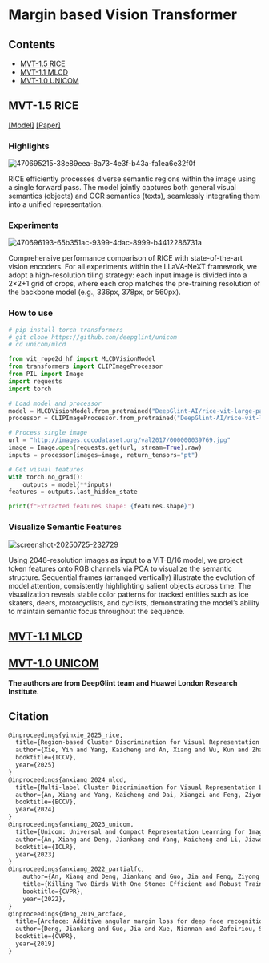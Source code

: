 # Margin based Vision Transformer


## Contents
- [MVT-1.5 RICE](#mvt-15-rice)
- [MVT-1.1 MLCD](#mvt-11-mlcd)
- [MVT-1.0 UNICOM](#mvt-10-unicom)

## MVT-1.5 RICE 

 [[Model]](https://huggingface.co/DeepGlint-AI/rice-vit-large-patch14-560) [[Paper]](https://github.com/deepglint/MVT/blob/main/paper.pdf) 


###  Highlights
![470695215-38e89eea-8a73-4e3f-b43a-fa1ea6e32f0f](https://github.com/user-attachments/assets/e0de38b3-b20a-491e-9382-1839e9968481)


RICE efficiently processes diverse semantic regions
within the image using a single forward pass. The model jointly captures both general visual semantics (objects) and OCR semantics
(texts), seamlessly integrating them into a unified representation.

###  Experiments

![470696193-65b351ac-9399-4dac-8999-b4412286731a](https://github.com/user-attachments/assets/cd66223f-1757-4ff4-859c-19dd25f1246d)


Comprehensive performance comparison of RICE with state-of-the-art vision encoders. For all experiments within the LLaVA-NeXT framework, we adopt a high-resolution tiling strategy: each input image is divided into a 2×2+1 grid of crops, where each crop matches the pre-training resolution of the backbone model (e.g., 336px, 378px, or 560px). 

### How to use

```python
# pip install torch transformers
# git clone https://github.com/deepglint/unicom
# cd unicom/mlcd

from vit_rope2d_hf import MLCDVisionModel
from transformers import CLIPImageProcessor
from PIL import Image
import requests
import torch

# Load model and processor
model = MLCDVisionModel.from_pretrained("DeepGlint-AI/rice-vit-large-patch14-560")
processor = CLIPImageProcessor.from_pretrained("DeepGlint-AI/rice-vit-large-patch14-560")

# Process single image
url = "http://images.cocodataset.org/val2017/000000039769.jpg"
image = Image.open(requests.get(url, stream=True).raw)
inputs = processor(images=image, return_tensors="pt")

# Get visual features
with torch.no_grad():
    outputs = model(**inputs)
features = outputs.last_hidden_state

print(f"Extracted features shape: {features.shape}")
```

### Visualize Semantic Features

![screenshot-20250725-232729](https://github.com/user-attachments/assets/0ff3b764-c5b6-4a10-a63c-89ccbc99d06b)

Using 2048-resolution images as input to a ViT-B/16 model, we project token features onto RGB channels via
PCA to visualize the semantic structure. Sequential frames (arranged vertically) illustrate the evolution of model attention, consistently
highlighting salient objects across time. The visualization reveals stable color patterns for tracked entities such as ice skaters, deers,
motorcyclists, and cyclists, demonstrating the model’s ability to maintain semantic focus throughout the sequence.


## [MVT-1.1 MLCD](https://github.com/deepglint/unicom)
## [MVT-1.0 UNICOM](https://github.com/deepglint/unicom)

**The authors are from DeepGlint team and Huawei London Research Institute.**

## Citation



```latex
@inproceedings{yinxie_2025_rice,
  title={Region-based Cluster Discrimination for Visual Representation Learning},
  author={Xie, Yin and Yang, Kaicheng and An, Xiang and Wu, Kun and Zhao, Yongle and Deng, Weimo and Ran, Zimin and Wang, Yumeng and Feng, Ziyong And Roy, Miles And Ismail, Elezi And Deng, Jiankang},
  booktitle={ICCV},
  year={2025}
}
@inproceedings{anxiang_2024_mlcd,
  title={Multi-label Cluster Discrimination for Visual Representation Learning},
  author={An, Xiang and Yang, Kaicheng and Dai, Xiangzi and Feng, Ziyong and Deng, Jiankang},
  booktitle={ECCV},
  year={2024}
}
@inproceedings{anxiang_2023_unicom,
  title={Unicom: Universal and Compact Representation Learning for Image Retrieval},
  author={An, Xiang and Deng, Jiankang and Yang, Kaicheng and Li, Jiawei and Feng, Ziyong and Guo, Jia and Yang, Jing and Liu, Tongliang},
  booktitle={ICLR},
  year={2023}
}
@inproceedings{anxiang_2022_partialfc,
    author={An, Xiang and Deng, Jiankang and Guo, Jia and Feng, Ziyong and Zhu, XuHan and Yang, Jing and Liu, Tongliang},
    title={Killing Two Birds With One Stone: Efficient and Robust Training of Face Recognition CNNs by Partial FC},
    booktitle={CVPR},
    year={2022},
}
@inproceedings{deng_2019_arcface,
  title={Arcface: Additive angular margin loss for deep face recognition},
  author={Deng, Jiankang and Guo, Jia and Xue, Niannan and Zafeiriou, Stefanos},
  booktitle={CVPR},
  year={2019}
}
```

